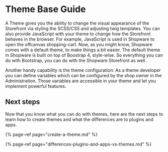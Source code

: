 # Theme Base Guide

A Theme gives you the ability to change the visual appearance of the Storefront via styling the SCSS/CSS and adjusting twig templates. You can also provide JavaScript with your theme to change how the Storefront behaves in the browser. For example, JavaScript is used in Shopware to open the offcanvas shopping-cart. Now, as you might know, Shopware comes with a default theme, to make things a bit easier. The default theme in Shopware is built on top of Boostrap 4, style-wise. So everything you can do with Bootstrap, you can do with the Shopware Storefront as well.

Another handy capability is the theme configuration: As a theme developer you can define variables which can be configured by the shop owner in the Administration. Those variables are accessible in your theme and let you implement powerful features.

## Next steps

Now that you know what you can do with themes, here are the next steps to learn how to create themes and what the differences are to plugins and apps.

{% page-ref page="create-a-theme.md" %}

{% page-ref page="differences-plugins-and-apps-vs-themes.md" %}
